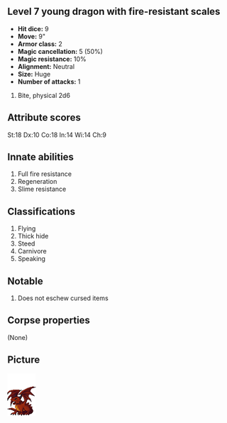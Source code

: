 ## Level 7 young dragon with fire-resistant scales

- **Hit dice:** 9
- **Move:** 9"
- **Armor class:** 2
- **Magic cancellation:** 5 (50%)
- **Magic resistance:** 10%
- **Alignment:** Neutral
- **Size:** Huge
- **Number of attacks:** 1
1. Bite, physical 2d6

## Attribute scores

St:18 Dx:10 Co:18 In:14 Wi:14 Ch:9

## Innate abilities

1. Full fire resistance
2. Regeneration
3. Slime resistance

## Classifications

1. Flying
2. Thick hide
3. Steed
4. Carnivore
5. Speaking

## Notable

1. Does not eschew cursed items

## Corpse properties

(None)

## Picture

![Red dragon hatchling](https://github.com/hyvanmielenpelit/GnollHackTileSet/blob/main/Monsters/red_dragon_hatchling/red_dragon_hatchling.png?raw=true)
